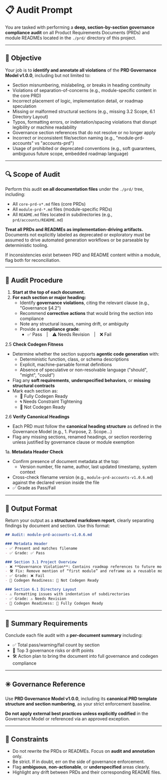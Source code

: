 # 📋 Audit Prompt

You are tasked with performing a **deep, section-by-section governance compliance audit** on all Product Requirements Documents (PRDs) and module READMEs located in the `./prd/` directory of this project.

---

## 📌 Objective

Your job is to **identify and annotate all violations** of the **PRD Governance Model v1.0.0**, including but not limited to:

- Section misnumbering, mislabeling, or breaks in heading continuity
- Violations of separation-of-concerns (e.g., module-specific content in the core PRD)
- Incorrect placement of logic, implementation detail, or roadmap speculation
- Missing or malformed structural sections (e.g., missing 3.2 Scope, 6.1 Directory Layout)
- Typos, formatting errors, or indentation/spacing violations that disrupt legibility or machine readability
- Governance section references that do not resolve or no longer apply
- Incorrect or inconsistent file/section naming (e.g., "module-prd-accounts" vs "accounts-prd")
- Usage of prohibited or deprecated conventions (e.g., soft guarantees, ambiguous future scope, embedded roadmap language)

---

## 🔍 Scope of Audit

Perform this audit **on all documentation files** under the `./prd/` tree, including:

- All `core-prd-v*.md` files (core PRDs)
- All `module-prd-*.md` files (module-specific PRDs)
- All `README.md` files located in subdirectories (e.g., `prd/accounts/README.md`)

**Treat all PRDs and READMEs as implementation-driving artifacts.** Documents not explicitly labeled as deprecated or exploratory must be assumed to drive automated generation workflows or be parseable by deterministic tooling.

If inconsistencies exist between PRD and README content within a module, flag both for reconciliation.

---

## 🧭 Audit Procedure

1. **Start at the top of each document.**
2. **For each section or major heading:**
   - Identify **governance violations**, citing the relevant clause (e.g., "Governance §4.2")
   - Recommend **corrective actions** that would bring the section into compliance
   - Note any structural issues, naming drift, or ambiguity
   - Provide a **compliance grade**:
     - ✅ Pass | ⚠️ Needs Revision | ❌ Fail

2.5 **Check Codegen Fitness**
   - Determine whether the section supports **agentic code generation** with:
     - Deterministic function, class, or schema descriptions
     - Explicit, machine-parsable format definitions
     - Absence of speculative or non-resolvable language ("should", "might", "could")
   - Flag any **soft requirements**, **underspecified behaviors**, or **missing structural contracts**
   - Mark each section as:
     - 📎 Fully Codegen Ready
     - 🌀 Needs Constraint Tightening
     - 🛑 Not Codegen Ready

2.6 **Verify Canonical Headings**
   - Each PRD must follow the **canonical heading structure** as defined in the Governance Model (e.g., 1. Purpose, 2. Scope…)
   - Flag any missing sections, renamed headings, or section reordering unless justified by governance clause or module exemption

1a. **Metadata Header Check**
   - Confirm presence of document metadata at the top:
     - Version number, file name, author, last updated timestamp, system context
   - Cross-check filename version (e.g., `module-prd-accounts-v1.0.6.md`) against the declared version inside the file
   - ✅ Grade as Pass/Fail

---

## 📁 Output Format

Return your output as a **structured markdown report**, clearly separating findings by document and section. Use this format:

```md
## Audit: module-prd-accounts-v1.0.6.md

### Metadata Header
- ✅ Present and matches filename
- ✅ Grade: ✅ Pass

### Section 3.1 Project Overview
- ❌ **Governance Violation**: Contains roadmap references to future modules (Governance §4.1, §5.2)
- 🛠️ Fix: Remove mention of “first module” and reframe as a reusable modular framework
- ✅ Grade: ❌ Fail
- 📎 Codegen Readiness: 🛑 Not Codegen Ready

### Section 6.1 Directory Layout
- ⚠️ Formatting issues with indentation of subdirectories
- ✅ Grade: ⚠️ Needs Revision
- 📎 Codegen Readiness: 📎 Fully Codegen Ready
````

---

## 🧩 Summary Requirements

Conclude each file audit with a **per-document summary** including:

* ✅ Total pass/warning/fail count by section
* 🔺 Top 3 governance risks or drift points
* 🛠️ Action plan to bring the document into full governance and codegen compliance

---

## ✳️ Governance Reference

Use **PRD Governance Model v1.0.0**, including its **canonical PRD template structure and section numbering**, as your strict enforcement baseline.

**Do not apply external best practices unless explicitly codified** in the Governance Model or referenced via an approved exception.

---

## 🚫 Constraints

* Do not rewrite the PRDs or READMEs. Focus on **audit and annotation** only.
* Be strict. If in doubt, err on the side of governance enforcement.
* Flag **ambiguous**, **non-actionable**, or **underspecified** areas clearly.
* Highlight any drift between PRDs and their corresponding README files.

```

